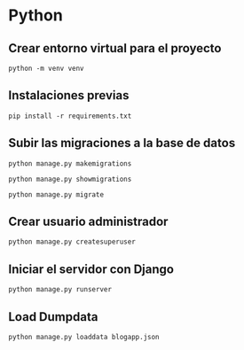 # Python

## Crear entorno virtual para el proyecto
```python -m venv venv```

## Instalaciones previas
```pip install -r requirements.txt```

## Subir las migraciones a la base de datos
```python manage.py makemigrations```

```python manage.py showmigrations```

```python manage.py migrate```

## Crear usuario administrador
```python manage.py createsuperuser```

## Iniciar el servidor con Django
```python manage.py runserver```


## Load Dumpdata
```python manage.py loaddata blogapp.json```